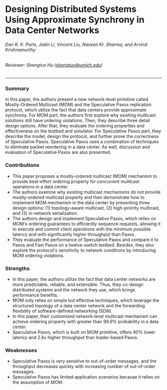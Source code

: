 Designing Distributed Systems Using Approximate Synchrony in Data Center Networks
===

###### Dan R. K. Ports, Jialin Li, Vincent Liu, Naveen Kr. Sharma, and Arvind Krishnamurthy

###### Reviewer: Shengtuo Hu (shengtuo@umich.edu)

---

### Summary

In this paper, the authors present a new network-level primitive called Mostly-Ordered Multicast (MOM) and the Speculative Paxos replication protocol, which utilize the fact that data centers provide approximate synchrony. For MOM part, the authors first explore why existing multicast solutions still have ordering violations. Then, they describe three detail design options. After that, they evaluate the ordering properties and effectiveness on the testbed and simulator. For Speculative Paxos part, they describe the model, design the protocol, and further prove the correctness of Speculative Paxos. Speculative Paxos uses a combination of techniques to eliminate packet reordering in a data center. As well, discussion and evaluation of Speculative Paxos are also presented.

### Contributions

- This paper proposes a mostly-ordered multicast (MOM) mechanism to provide best-effort ordering property for concurrent multicast operations in a data center.
- The authors examine why existing multicast mechanisms do not provide mostly-ordered multicast property and then demonstrate how to implement MOM mechanism in the data center by presenting three design options: (1) topology-aware multicast, (2) high-priority multicast, and (3) in-network serialization.
- The authors design and implement Speculative Paxos, which relies on MOM's ordering guarantees to efficiently sequence requests, allowing it to execute and commit client operations with the minimum possible latency and with significantly higher throughput than Paxos.
- They evaluate the performance of Speculative Paxos and compare it to Paxos and Fast Paxos on a twelve-switch testbed. Besides, they also explore the protocol's sensitivity to network conditions by introducing MOM ordering violations.

### Strengths

- In this paper, the authors utilize the fact that data center networks are more predictable, reliable, and extensible. Thus, they co-design distributed systems and the network they use, which brings performance benefits.
- MOM only relies on simple but effective techniques, which leverage the structured topology of a data center network and the forwarding flexibility of software-defined networking (SDN).
- In this paper, their customized network-level multicast mechanism can achieve ordering property with greater than 99.9% probability in a data center.
- Speculative Paxos, which is built on MOM primitive, offers 40% lower latency and 2.6x higher throughput than leader-based Paxos.

### Weaknesses

- Speculative Paxos is very sensitive to out-of-order messages, and the throughput decreases quickly with increasing number of out-of-order messages.
- Speculative Paxos has limited application scenarios because it relies on the assumption of MOM.

